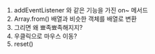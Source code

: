 1. addEventListener 와 같은 기능을 가진 on~ 메서드
2. Array.from() 배열과 비슷한 객체를 배열로 변환
3. 그리면 왜 뾰족뾰족해지지?
4. 우클릭으로 마우스 이동?
5. reset()
